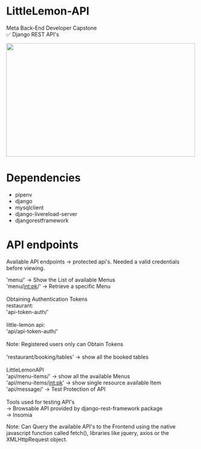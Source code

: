 # LittleLemon-API
Meta Back-End Developer Capstone <br>
✅ Django REST API's

<img src="https://github.com/markennlagliva/backendfolio/blob/main/static/assets/littlelemon.png" height="300" width="500" />

# Dependencies 
- pipenv <br>
- django <br>
- mysqlclient <br>
- django-livereload-server <br>
- djangorestframework <br>

# API endpoints

Available API endpoints -> protected api's. Needed a valid credentials before viewing. <br>

'menu/' -> Show the List of available Menus <br>
'menu/<int:pk>/' -> Retrieve a specific Menu <br>
<br>
Obtaining Authentication Tokens <br>
restaurant: <br>
'api-token-auth/' <br> 
<br>
little-lemon api: <br>
'api/api-token-auth/' <br>
<br>
Note: Registered users only can Obtain Tokens <br>
<br>
'restaurant/booking/tables' -> show all the booked tables <br>
<br>
LittleLemonAPI <br>
'api/menu-items/' -> show all the available Menus <br>
'api/menu-items/<int:pk>' -> show single resource available Item <br>
'api/message/' -> Test Protection of API <br> 
<br> 
Tools used for testing API's <br>
-> Browsable API provided by django-rest-framework package <br>
-> Insomia <br>

Note: Can Query the available API's to the Frontend using the native javascript function called fetch(), libraries like jquery, axios or the XMLHttpRequest object.

